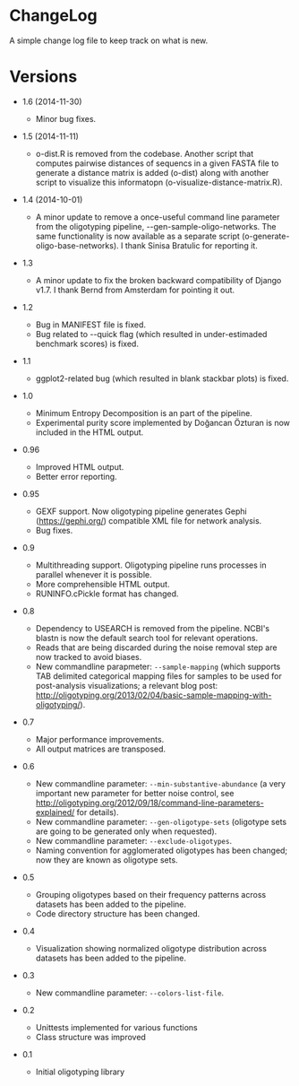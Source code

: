 ChangeLog
=========

A simple change log file to keep track on what is new.


Versions
========

* 1.6 (2014-11-30)
    * Minor bug fixes.

* 1.5 (2014-11-11)
    * o-dist.R is removed from the codebase. Another script that computes pairwise distances of sequencs in a given FASTA file to generate a distance matrix is added (o-dist) along with another script to visualize this informatopn (o-visualize-distance-matrix.R).

* 1.4 (2014-10-01)
    * A minor update to remove a once-useful command line parameter from the oligotyping pipeline, --gen-sample-oligo-networks. The same functionality is now available as a separate script (o-generate-oligo-base-networks). I thank Sinisa Bratulic for reporting it.

* 1.3
    * A minor update to fix the broken backward compatibility of Django v1.7. I thank Bernd from Amsterdam for pointing it out.

* 1.2
    * Bug in MANIFEST file is fixed.
    * Bug related to --quick flag (which resulted in under-estimaded benchmark scores) is fixed.

* 1.1
    * ggplot2-related bug (which resulted in blank stackbar plots) is fixed.

* 1.0
    * Minimum Entropy Decomposition is an part of the pipeline.
    * Experimental purity score implemented by Doğancan Özturan is now included in the HTML output.

* 0.96
    * Improved HTML output.
    * Better error reporting.

* 0.95
    * GEXF support. Now oligotyping pipeline generates Gephi (https://gephi.org/) compatible XML file for network analysis.
    * Bug fixes. 

* 0.9
    * Multithreading support. Oligotyping pipeline runs processes in parallel whenever it is possible.
    * More comprehensible HTML output.
    * RUNINFO.cPickle format has changed.

* 0.8
    * Dependency to USEARCH is removed from the pipeline. NCBI's blastn is now the default search tool for relevant operations.
    * Reads that are being discarded during the noise removal step are now tracked to avoid biases.
    * New commandline parapmeter: `--sample-mapping` (which supports TAB delimited categorical mapping files for samples to be used for post-analysis visualizations; a relevant blog post: http://oligotyping.org/2013/02/04/basic-sample-mapping-with-oligotyping/).

* 0.7
    * Major performance improvements.
    * All output matrices are transposed.

* 0.6
    * New commandline parameter: `--min-substantive-abundance` (a very important new parameter for better noise control, see http://oligotyping.org/2012/09/18/command-line-parameters-explained/ for details).
    * New commandline parameter: `--gen-oligotype-sets` (oligotype sets are going to be generated only when requested).
    * New commandline parameter: `--exclude-oligotypes`.
    * Naming convention for agglomerated oligotypes has been changed; now they are known as oligotype sets.

* 0.5
    * Grouping oligotypes based on their frequency patterns across datasets has been added to the pipeline.
    * Code directory structure has been changed.

* 0.4
	* Visualization showing normalized oligotype distribution across datasets has been added to the pipeline.

* 0.3
	* New commandline parameter: `--colors-list-file`.

* 0.2
	* Unittests implemented for various functions
	* Class structure was improved

* 0.1
	* Initial oligotyping library
